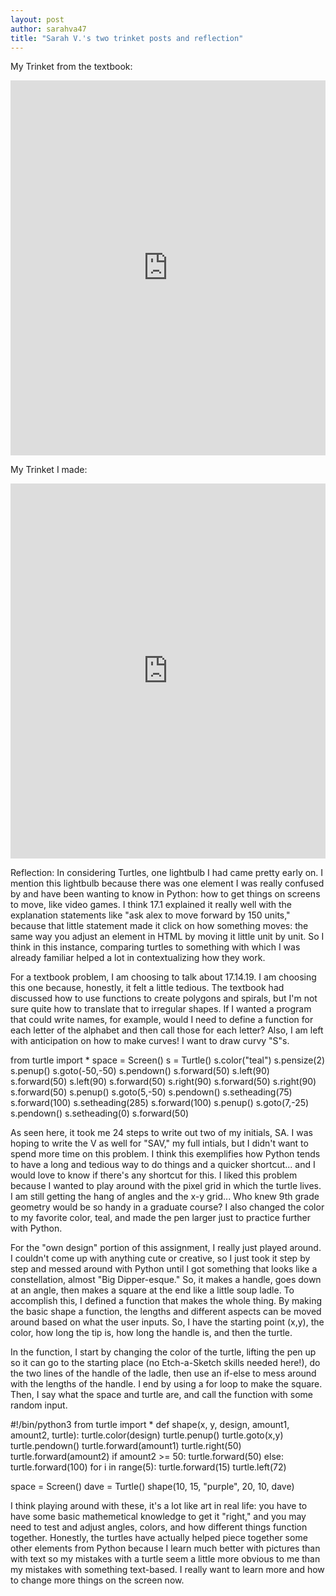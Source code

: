 ```yaml
---
layout: post
author: sarahva47
title: "Sarah V.'s two trinket posts and reflection"
---
```


My Trinket from the textbook:
<iframe src="https://trinket.io/embed/python/5a4df579bf" width="100%" height="600" frameborder="0" marginwidth="0" marginheight="0" allowfullscreen></iframe>

My Trinket I made:
<iframe src="https://trinket.io/embed/python/7a673b03fc" width="100%" height="600" frameborder="0" marginwidth="0" marginheight="0" allowfullscreen></iframe>

Reflection:
In considering Turtles, one lightbulb I had came pretty early on. I mention this lightbulb because there was one element I was really confused by and have been wanting to know in Python: how to get things on screens to move, like video games. I think 17.1 explained it really well with the explanation statements like "ask alex to move forward by 150 units," because that little statement made it click on how something moves: the same way you adjust an element in HTML by moving it little unit by unit. So I think in this instance, comparing turtles to something with which I was already familiar helped a lot in contextualizing how they work.

For a textbook problem, I am choosing to talk about 17.14.19. I am choosing this one because, honestly, it felt a little tedious. The textbook had discussed how to use functions to create polygons and spirals, but I'm not sure quite how to translate that to irregular shapes. If I wanted a program that could write names, for example, would I need to define a function for each letter of the alphabet and then call those for each letter? Also, I am left with anticipation on how to make curves! I want to draw curvy "S"s. 

from turtle import *
space = Screen()
s = Turtle()
s.color("teal")
s.pensize(2)
s.penup()
s.goto(-50,-50)
s.pendown()
s.forward(50)
s.left(90)
s.forward(50)
s.left(90)
s.forward(50)
s.right(90)
s.forward(50)
s.right(90)
s.forward(50)
s.penup()
s.goto(5,-50)
s.pendown()
s.setheading(75)
s.forward(100)
s.setheading(285)
s.forward(100)
s.penup()
s.goto(7,-25)
s.pendown()
s.setheading(0)
s.forward(50)

As seen here, it took me 24 steps to write out two of my initials, SA. I was hoping to write the V as well for "SAV," my full intials, but I didn't want to spend more time on this problem. I think this exemplifies how Python tends to have a long and tedious way to do things and a quicker shortcut... and I would love to know if there's any shortcut for this. I liked this problem because I wanted to play around with the pixel grid in which the turtle lives. I am still getting the hang of angles and the x-y grid... Who knew 9th grade geometry would be so handy in a graduate course? I also changed the color to my favorite color, teal, and made the pen larger just to practice further with Python.

For the "own design" portion of this assignment, I really just played around. I couldn't come up with anything cute or creative, so I just took it step by step and messed around with Python until I got something that looks like a constellation, almost "Big Dipper-esque." So, it makes a handle, goes down at an angle, then makes a square at the end like a little soup ladle. To accomplish this, I defined a function that makes the whole thing. By making the basic shape a function, the lengths and different aspects can be moved around based on what the user inputs. So, I have the starting point (x,y), the color, how long the tip is, how long the handle is, and then the turtle. 

In the function, I start by changing the color of the turtle, lifting the pen up so it can go to the starting place (no Etch-a-Sketch skills needed here!), do the two lines of the handle of the ladle, then use an if-else to mess around with the lengths of the handle. I end by using a for loop to make the square. Then, I say what the space and turtle are, and call the function with some random input.

#!/bin/python3
from turtle import *
def shape(x, y, design, amount1, amount2, turtle):
  turtle.color(design)
  turtle.penup()
  turtle.goto(x,y)
  turtle.pendown()
  turtle.forward(amount1)
  turtle.right(50)
  turtle.forward(amount2)
  if amount2 >= 50:
    turtle.forward(50)
  else:
      turtle.forward(100)
  for i in range(5):
    turtle.forward(15)
    turtle.left(72)

space = Screen()
dave = Turtle()
shape(10, 15, "purple", 20, 10, dave)

I think playing around with these, it's a lot like art in real life: you have to have some basic mathemetical knowledge to get it "right," and you may need to test and adjust angles, colors, and how different things function together. Honestly, the turtles have actually helped piece together some other elements from Python because I learn much better with pictures than with text so my mistakes with a turtle seem a little more obvious to me than my mistakes with something text-based. I really want to learn more and how to change more things on the screen now.
